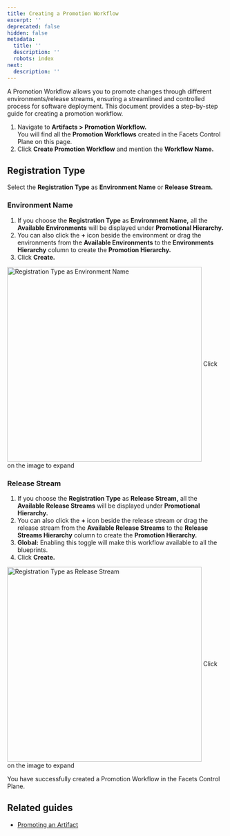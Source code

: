 ```yaml
---
title: Creating a Promotion Workflow
excerpt: ''
deprecated: false
hidden: false
metadata:
  title: ''
  description: ''
  robots: index
next:
  description: ''
---
```

A Promotion Workflow allows you to promote changes through different environments/release streams, ensuring a streamlined and controlled process for software deployment. This document provides a step-by-step guide for creating a promotion workflow.

1. Navigate to **Artifacts > Promotion Workflow.**\
   You will find all the **Promotion Workflows** created in the Facets Control Plane on this page.
2. Click **Create Promotion Workflow** and mention the **Workflow Name.**

## Registration Type

Select the **Registration Type** as **Environment Name** or **Release Stream.**

### Environment Name

1. If you choose the **Registration Type** as **Environment Name,** all the **Available Environments** will be displayed under **Promotional Hierarchy.**
2. You can also click the **+** icon beside the environment or drag the environments from the **Available Environments** to the **Environments Hierarchy** column to create the **Promotion Hierarchy.**
3. Click **Create.**

<Image alt="Registration Type as Environment Name" align="center" width="450px" border={true} src="https://files.readme.io/af7181e-image.png">
  Click on the image to expand
</Image>

### Release Stream

1. If you choose the **Registration Type** as **Release Stream,** all the **Available Release Streams** will be displayed under **Promotional Hierarchy.**
2. You can also click the **+** icon beside the release stream or drag the release stream from the **Available Release Streams** to the **Release Streams Hierarchy** column to create the **Promotion Hierarchy.**
3. **Global:** Enabling this toggle will make this workflow available to all the blueprints.
4. Click **Create.**

<Image alt="Registration Type as Release Stream" align="center" width="450px" border={true} src="https://files.readme.io/38845cc-image.png">
  Click on the image to expand
</Image>

You have successfully created a Promotion Workflow in the Facets Control Plane.

## Related guides

* [Promoting an Artifact](https://readme.facets.cloud/docs/creating-a-ci-integration#promoting-an-artifact)

